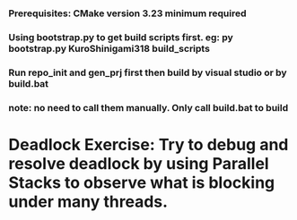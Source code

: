 ### Prerequisites: CMake version 3.23 minimum required
### Using bootstrap.py to get build scripts first. eg: py bootstrap.py KuroShinigami318 build_scripts
### Run repo_init and gen_prj first then build by visual studio or by build.bat
### note: no need to call them manually. Only call build.bat to build
# Deadlock Exercise: Try to debug and resolve deadlock by using Parallel Stacks to observe what is blocking under many threads.
